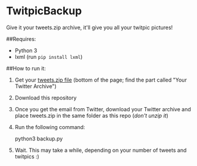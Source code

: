 TwitpicBackup
=============

Give it your tweets.zip archive, it'll give you all your twitpic pictures!

##Requires:

- Python 3
- lxml (run ```pip install lxml```)

##How to run it:

1. Get your [tweets.zip file](https://twitter.com/settings/account) (bottom of the page; find the part called "Your Twitter Archive")
2. Download this repository
3. Once you get the email from Twitter, download your Twitter archive and place tweets.zip in the same folder as this repo (*don't unzip it*)
4. Run the following command:

    python3 backup.py

5. Wait. This may take a while, depending on your number of tweets and twitpics :)
